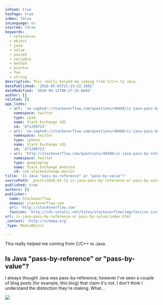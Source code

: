 ```yaml
---
inFeed: true
hasPage: true
inNav: false
inLanguage: en
starred: false
keywords:
  - references
  - object
  - java
  - value
  - passed
  - variable
  - method
  - pointer
  - foo
  - string
description: This really helped me coming from C/C++ to Java.
datePublished: '2016-05-03T21:23:32.168Z'
dateModified: '2016-04-12T06:27:35.668Z'
author: []
related: []
app_links:
  - url: 'se-zaphod://stackoverflow.com/questions/40480/is-java-pass-by-reference-or-pass-by-value'
    namespace: twitter
    type: ipad
    name: Stack Exchange iOS
    id: '871299723'
  - url: 'se-zaphod://stackoverflow.com/questions/40480/is-java-pass-by-reference-or-pass-by-value'
    namespace: twitter
    type: iphone
    name: Stack Exchange iOS
    id: '871299723'
  - url: 'http://stackoverflow.com/questions/40480/is-java-pass-by-reference-or-pass-by-value'
    namespace: twitter
    type: googleplay
    name: Stack Exchange Android
    id: com.stackexchange.marvin
title: 'Is Java "pass-by-reference" or "pass-by-value"?'
sourcePath: _posts/2016-04-12-is-java-pass-by-reference-or-pass-by-value.md
published: true
authors: []
publisher:
  name: Stackoverflow
  domain: stackoverflow.com
  url: 'http://stackoverflow.com'
  favicon: 'http://cdn.sstatic.net/Sites/stackoverflow/img/favicon.ico?v=4f32ecc8f43d'
url: is-java-pass-by-reference-or-pass-by-value/index.html
_context: 'http://schema.org'
_type: MediaObject

---
```

This really helped me coming from C/C++ to Java.

<article style=""><h1>Is Java "pass-by-reference" or "pass-by-value"?</h1><p>I always thought Java was pass-by-reference; however I've seen a couple of blog posts (for example, this blog) that claim it's not. I don't think I understand the distinction they're making. What...</p><img src="http://cdn.sstatic.net/Sites/stackoverflow/img/apple-touch-icon@2.png?v=73d79a89bded&amp;a" /></article>